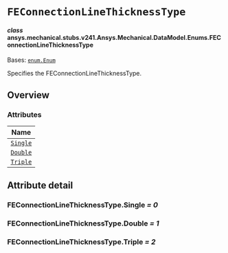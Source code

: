 # `FEConnectionLineThicknessType`

<a id="ansys.mechanical.stubs.v241.Ansys.Mechanical.DataModel.Enums.FEConnectionLineThicknessType"></a>

#### *class* ansys.mechanical.stubs.v241.Ansys.Mechanical.DataModel.Enums.FEConnectionLineThicknessType

Bases: [`enum.Enum`](https://docs.python.org/3/library/enum.html#enum.Enum)

Specifies the FEConnectionLineThicknessType.

<!-- !! processed by numpydoc !! -->

<a id="overview"></a>

## Overview

### Attributes

| Name |
| ----------------------------------------------------- |
| [`Single`](#FEConnectionLineThicknessType.Single) |
| [`Double`](#FEConnectionLineThicknessType.Double) |
| [`Triple`](#FEConnectionLineThicknessType.Triple) |

<a id="attribute-detail"></a>

## Attribute detail

<a id="FEConnectionLineThicknessType.Single"></a>

### FEConnectionLineThicknessType.Single *= 0*

<a id="FEConnectionLineThicknessType.Double"></a>

### FEConnectionLineThicknessType.Double *= 1*

<a id="FEConnectionLineThicknessType.Triple"></a>

### FEConnectionLineThicknessType.Triple *= 2*


